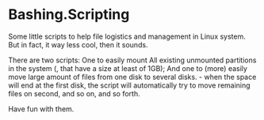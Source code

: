 # Bashing.Scripting
Some little scripts to help file logistics and management in Linux system. But in fact, it way less cool, then it sounds.

There are two scripts:
One to easily mount All existing unmounted partitions in the system (, that have a size at least of 1GB);
And one to (more) easily move large amount of files from one disk to several disks. - when the space will end at the first disk,
the script will automatically try to move remaining files on second, and so on, and so forth.

Have fun with them.
